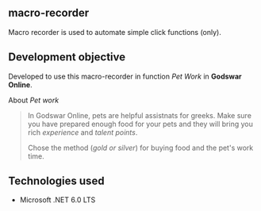 ## macro-recorder

Macro recorder is used to automate simple click functions (only).

## Development objective

Developed to use this macro-recorder in function *Pet Work* in **Godswar Online**.

About *Pet work*

> In Godswar Online, pets are helpful assistnats for greeks. Make sure you have prepared enough food for your pets and they will bring you rich *experience* and *talent points*.
> 
> Chose the method (*gold or silver*) for buying food and the pet's work time.

## Technologies used

- Microsoft .NET 6.0 LTS
